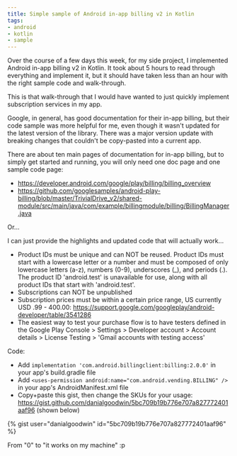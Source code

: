 ```yaml
---
title: Simple sample of Android in-app billing v2 in Kotlin
tags:
- android
- kotlin
- sample
---
```


Over the course of a few days this week, for my side project, I implemented Android in-app billing v2 in Kotlin. It took about 5 hours to read through everything and implement it, but it should have taken less than an hour with the right sample code and walk-through.

This is that walk-through that I would have wanted to just quickly implement subscription services in my app.

Google, in general, has good documentation for their in-app billing, but their code sample was more helpful for me, even though it wasn't updated for the latest version of the library. There was a major version update with breaking changes that couldn't be copy-pasted into a current app.

There are about ten main pages of documentation for in-app billing, but to simply get started and running, you will only need one doc page and one sample code page:
- https://developer.android.com/google/play/billing/billing_overview
- https://github.com/googlesamples/android-play-billing/blob/master/TrivialDrive_v2/shared-module/src/main/java/com/example/billingmodule/billing/BillingManager.java
 
Or...
 
I can just provide the highlights and updated code that will actually work...
- Product IDs must be unique and can NOT be reused. Product IDs must start with a lowercase letter or a number and must be composed of only lowercase letters (a-z), numbers (0-9), underscores (_), and periods (.). The product ID 'android.test' is unavailable for use, along with all product IDs that start with 'android.test'.
- Subscriptions can NOT be unpublished
- Subscription prices must be within a certain price range, US currently USD .99 - 400.00: https://support.google.com/googleplay/android-developer/table/3541286
- The easiest way to test your purchase flow is to have testers defined in the Google Play Console > Settings > Developer account > Account details > License Testing > 'Gmail accounts with testing access'

Code:
- Add `implementation 'com.android.billingclient:billing:2.0.0'` in your app's build.gradle file
- Add `<uses-permission android:name="com.android.vending.BILLING" />` in your app's AndroidManifest.xml file
- Copy+paste this gist, then change the SKUs for your usage: https://gist.github.com/danialgoodwin/5bc709b19b776e707a827772401aaf96 (shown below)

{% gist user="danialgoodwin" id="5bc709b19b776e707a827772401aaf96" %}

From "0" to "it works on my machine" :p
